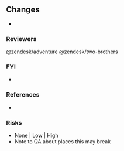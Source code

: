 ## Changes
*

### Reviewers
@zendesk/adventure @zendesk/two-brothers

### FYI
* 

### References
*

### Risks
* None | Low | High
* Note to QA about places this may break
